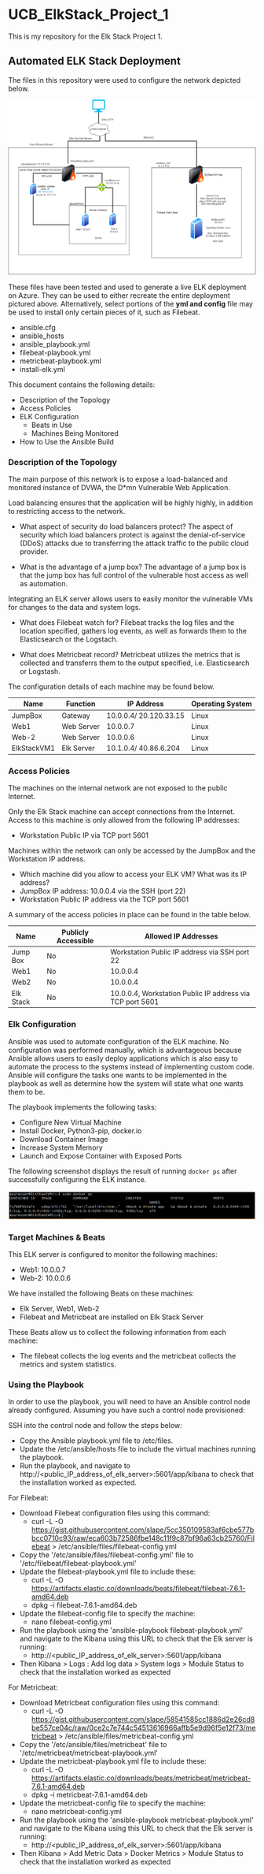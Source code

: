 # UCB_ElkStack_Project_1
This is my repository for the Elk Stack Project 1.

## Automated ELK Stack Deployment

The files in this repository were used to configure the network depicted below.

![Diagram1](https://github.com/maytineeapiwansri/UCB_ElkStack_Project_1/blob/main/Diagrams/HW_12_Cloud_Network_Diagram-Elk%20Stack%20Diagram.drawio.png)

These files have been tested and used to generate a live ELK deployment on Azure. They can be used to either recreate the entire deployment pictured above. Alternatively, select portions of the **yml and config** file may be used to install only certain pieces of it, such as Filebeat.

  - ansible.cfg
  - ansible_hosts
  - ansible_playbook.yml
  - filebeat-playbook.yml
  - metricbeat-playbook.yml
  - install-elk.yml

This document contains the following details:
- Description of the Topology
- Access Policies
- ELK Configuration
  - Beats in Use
  - Machines Being Monitored
- How to Use the Ansible Build


### Description of the Topology

The main purpose of this network is to expose a load-balanced and monitored instance of DVWA, the D*mn Vulnerable Web Application.

Load balancing ensures that the application will be highly highly, in addition to restricting access to the network.

- What aspect of security do load balancers protect?
The aspect of security which load balancers protect is against the denial-of-service (DDoS) attacks due to transferring the attack traffic to the public cloud provider. 

- What is the advantage of a jump box?
The advantage of a jump box is that the jump box has full control of the vulnerable host access as well as automation.

Integrating an ELK server allows users to easily monitor the vulnerable VMs for changes to the data and system logs.
- What does Filebeat watch for?
Filebeat tracks the log files and the location specified, gathers log events, as well as forwards them to the Elasticsearch or the Logstach.

- What does Metricbeat record?
Metricbeat utilizes the metrics that is collected and transferrs them to the output specified, i.e. Elasticsearch or Logstash.

The configuration details of each machine may be found below.

| Name          | Function      | IP Address                | Operating System  |
|---------------|---------------|---------------------------|-------------------|
| JumpBox       | Gateway       | 10.0.0.4/ 20.120.33.15    | Linux             |
| Web1          | Web Server    | 10.0.0.7                  | Linux             |
| Web-2         | Web Server    | 10.0.0.6                  | Linux             |
| ElkStackVM1   | Elk Server    | 10.1.0.4/ 40.86.6.204     | Linux             |


### Access Policies

The machines on the internal network are not exposed to the public Internet. 

Only the Elk Stack machine can accept connections from the Internet. Access to this machine is only allowed from the following IP addresses:
- Workstation Public IP via TCP port 5601

Machines within the network can only be accessed by the JumpBox and the Workstation IP address.
- Which machine did you allow to access your ELK VM? What was its IP address?
- JumpBox IP address: 10.0.0.4 via the SSH (port 22)
- Workstation Public IP address via the TCP port 5601

A summary of the access policies in place can be found in the table below.

| Name      | Publicly Accessible | Allowed IP Addresses                                       |
|-----------|---------------------|------------------------------------------------------------|
| Jump Box  | No                  | Workstation Public IP address via SSH port 22              |
| Web1      | No                  | 10.0.0.4                                                   |
| Web2      | No                  | 10.0.0.4                                                   |
| Elk Stack | No                  | 10.0.0.4, Workstation Public IP address via TCP port 5601  |

### Elk Configuration

Ansible was used to automate configuration of the ELK machine. No configuration was performed manually, which is advantageous because Ansible allows users to easily deploy applications which is also easy to automate the process to the systems instead of implementing custom code. Ansible will configure the tasks one wants to be implemented in the playbook as well as determine how the system will state what one wants them to be.

The playbook implements the following tasks:
- Configure New Virtual Machine
- Install Docker, Python3-pip, docker.io
- Download Container Image
- Increase System Memory
- Launch and Expose Container with Exposed Ports

The following screenshot displays the result of running `docker ps` after successfully configuring the ELK instance.

![Diagram2](https://github.com/maytineeapiwansri/UCB_ElkStack_Project_1/blob/main/Diagrams/docker_ps.PNG)

### Target Machines & Beats
This ELK server is configured to monitor the following machines:
- Web1: 10.0.0.7
- Web-2: 10.0.0.6

We have installed the following Beats on these machines:
- Elk Server, Web1, Web-2
- Filebeat and Metricbeat are installed on Elk Stack Server

These Beats allow us to collect the following information from each machine:
- The filebeat collects the log events and the metricbeat collects the metrics and system statistics.

### Using the Playbook
In order to use the playbook, you will need to have an Ansible control node already configured. Assuming you have such a control node provisioned: 

SSH into the control node and follow the steps below:
- Copy the Ansible playbook.yml file to /etc/files.
- Update the /etc/ansible/hosts file to include the virtual machines running the playbook.
- Run the playbook, and navigate to http://<public_IP_address_of_elk_server>:5601/app/kibana to check that the installation worked as expected.

For Filebeat:
- Download Filebeat configuration files using this command:
  - curl -L -O https://gist.githubusercontent.com/slape/5cc350109583af6cbe577bbcc0710c93/raw/eca603b72586fbe148c11f9c87bf96a63cb25760/Filebeat > /etc/ansible/files/filebeat-config.yml
- Copy the '/etc/ansible/files/filebeat-config.yml' file to '/etc/filebeat/filebeat-playbook.yml'
- Update the filebeat-playbook.yml file to include these:
  - curl -L -O https://artifacts.elastic.co/downloads/beats/filebeat/filebeat-7.6.1-amd64.deb
  - dpkg -i filebeat-7.6.1-amd64.deb
- Update the filebeat-config file to specify the machine:
  - nano filebeat-config.yml
- Run the playbook using the 'ansible-playbook filebeat-playbook.yml' and navigate to the Kibana using this URL to check that the Elk server is running:
  - http://<public_IP_address_of_elk_server>:5601/app/kibana
- Then Kibana > Logs : Add log data > System logs > Module Status to check that the installation worked as expected


For Metricbeat:
- Download Metricbeat configuration files using this command:
  - curl -L -O https://gist.githubusercontent.com/slape/58541585cc1886d2e26cd8be557ce04c/raw/0ce2c7e744c54513616966affb5e9d96f5e12f73/metricbeat > /etc/ansible/files/metricbeat-config.yml
- Copy the '/etc/ansible/files/metricbeat' file to '/etc/metricbeat/metricbeat-playbook.yml'
- Update the metricbeat-playbook.yml file to include these:
  - curl -L -O https://artifacts.elastic.co/downloads/beats/metricbeat/metricbeat-7.6.1-amd64.deb
  - dpkg -i metricbeat-7.6.1-amd64.deb
- Update the metricbeat-config file to specify the machine:
  - nano metricbeat-config.yml
- Run the playbook using the 'ansible-playbook metricbeat-playbook.yml' and navigate to the Kibana using this URL to check that the Elk server is running:
  - http://<public_IP_address_of_elk_server>:5601/app/kibana
- Then Kibana > Add Metric Data > Docker Metrics > Module Status to check that the installation worked as expected
